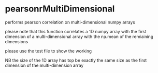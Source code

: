 # pearsonrMultiDimensional
performs pearson correlation on multi-dimensional numpy arrays

please note that this function correlates a 1D numpy array with
the first dimension of a multi-dimensional array with the np.mean
of the remiaining dimensions

please use the test file to show the working

NB the size of the 1D array has top be exactly the same size as the
first dimension of the multi-dimension array
